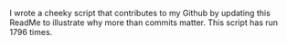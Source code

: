 I wrote a cheeky script that contributes to my Github by updating this ReadMe to illustrate why more than commits matter. This script has run 1796 times.